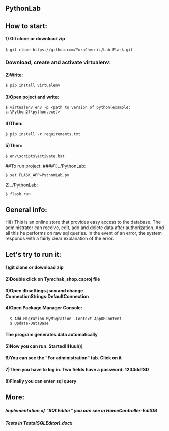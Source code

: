 ## PythonLab

## How to start:
#### 1) Git clone or download zip
```
$ git clone https://github.com/YuraChernii/Lab-Flask.git
```
### Download, create and activate virtualenv:
#### 2)Write:
```
$ pip install virtualenv
```
#### 3)Open poject and write: 
```
$ virtualenv env -p <path to version of python(example: c:\Python27\python.exe)>
```
#### 4)Then: 
```
$ pip install -r requirements.txt
```
#### 5)Then: 
```
$ env\scripts\activate.bat
```

##To run project:
####1)../PythonLab: 
```
$ set FLASK_APP=PythonLab.py
```
2)../PythonLab: 
```
$ flask run 
```


## General info:
Hi)) This is an online store that provides easy access to the database. The administrator can receive, edit, add and delete data after authorization. And all this he performs on raw sql queries. In the event of an error, the system responds with a fairly clear explanation of the error.

## Let's try to run it:

#### 1)git clone or download zip
#### 2)Double click on Tymchak_shop.csproj file
#### 3)Open dbsettings.json and change ConnectionStrings:DefaultConnection
#### 4)Open Package Manager Console:
```
  $ Add-Migration MyMigration -Context AppDBContent
  $ Update-DataBase
```
#### The program generates data automatically
#### 5)Now you can run. Started!!Huuh))
#### 6)You can see the "For administration" tab. Click on it
#### 7)Then you have to log in. Two fields have a password: 1234ddfSD
#### 8)Finally you can enter sql query
## More:
##### Implementation of "SQLEditor" you can see in HomeController-EditDB
##### Tests in Tests(SQLEditor).docx
